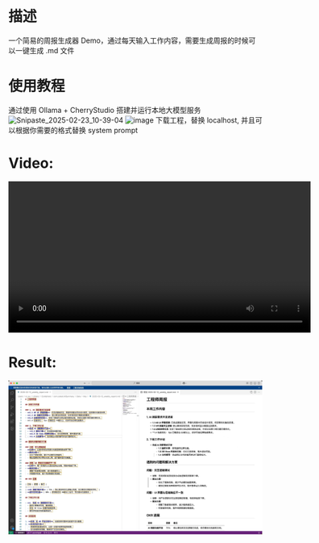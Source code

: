 # 描述
一个简易的周报生成器 Demo，通过每天输入工作内容，需要生成周报的时候可以一键生成 .md 文件

# 使用教程
通过使用 Ollama + CherryStudio 搭建并运行本地大模型服务
<img width="1512" alt="Snipaste_2025-02-23_10-39-04" src="https://github.com/user-attachments/assets/5068e69f-ffb4-45db-8902-5f538728fbd2" />
<img width="1080" alt="image" src="https://github.com/user-attachments/assets/92912fdd-def6-4597-bd95-d1853cdfabf4" />
下载工程，替换 localhost, 并且可以根据你需要的格式替换 system prompt

# Video:
<video src="https://github.com/user-attachments/assets/76e07807-324a-4eaf-854c-1a6fa3726752" controls width="600"></video>

# Result:
![](https://github.com/frank-1992/AISummary/blob/main/result.jpg)
